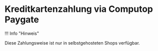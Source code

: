 # Kreditkartenzahlung via Computop Paygate 

!!! Info "Hinweis"
	

Diese Zahlungsweise ist nur in selbstgehosteten Shops verfügbar.

  

  




